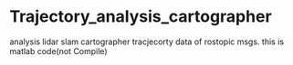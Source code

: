 # Trajectory_analysis_cartographer
analysis lidar slam cartographer tracjecorty data of rostopic msgs. this is matlab code(not Compile) 
